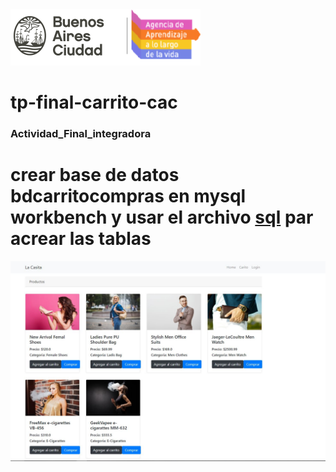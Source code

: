 <img src="logo OK.png" alt="My cool logo"/>

# tp-final-carrito-cac 

### Actividad_Final_integradora

# crear base de datos bdcarritocompras en mysql workbench  y usar el archivo  [sql](https://github.com/flavio3313/cac-carrito/blob/Develop/database/20210519.sql) par acrear las tablas 


<img src = "https://github.com/flavio3313/cac-carrito/blob/Develop/1.JPG" alt ="1"/>
